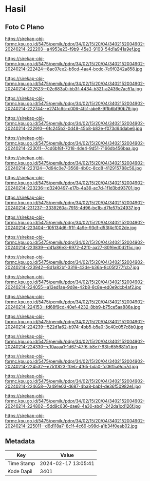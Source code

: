 # Hasil

## Foto C Plano

https://sirekap-obj-formc.kpu.go.id/5475/pemilu/pdpr/34/02/15/20/04/3402152004902-20240214-222203--a4953e23-f9b9-45e3-9103-54d1a941a9ef.jpg

https://sirekap-obj-formc.kpu.go.id/5475/pemilu/pdpr/34/02/15/20/04/3402152004902-20240214-222424--8ac07ee2-b6cd-4aa4-bcdc-7e9f0242a858.jpg

https://sirekap-obj-formc.kpu.go.id/5475/pemilu/pdpr/34/02/15/20/04/3402152004902-20240214-222623--02c683a0-bb3f-4434-b321-a2436e7ac51a.jpg

https://sirekap-obj-formc.kpu.go.id/5475/pemilu/pdpr/34/02/15/20/04/3402152004902-20240214-222744--e2741c9c-c006-4fc1-abe8-9ffb6bf90b79.jpg

https://sirekap-obj-formc.kpu.go.id/5475/pemilu/pdpr/34/02/15/20/04/3402152004902-20240214-222910--6fc245b2-0d48-45b8-b82e-f073d64dabe6.jpg

https://sirekap-obj-formc.kpu.go.id/5475/pemilu/pdpr/34/02/15/20/04/3402152004902-20240214-223011--7cd6b18f-7018-4de4-9d51-7166db456baa.jpg

https://sirekap-obj-formc.kpu.go.id/5475/pemilu/pdpr/34/02/15/20/04/3402152004902-20240214-223124--7d94c0e7-3568-4b0c-8cd8-412915788c56.jpg

https://sirekap-obj-formc.kpu.go.id/5475/pemilu/pdpr/34/02/15/20/04/3402152004902-20240214-223236--d3240497-e17b-4a39-ac7d-1f1d3bd93701.jpg

https://sirekap-obj-formc.kpu.go.id/5475/pemilu/pdpr/34/02/15/20/04/3402152004902-20240214-231237--3339260a-7918-4d96-bc1b-d7fe57b24937.jpg

https://sirekap-obj-formc.kpu.go.id/5475/pemilu/pdpr/34/02/15/20/04/3402152004902-20240214-223404--105134d6-ff1f-4a9e-93df-d53f4cf002de.jpg

https://sirekap-obj-formc.kpu.go.id/5475/pemilu/pdpr/34/02/15/20/04/3402152004902-20240214-223839--d41a86e3-6972-42f0-aa27-80f6ed0d2f5c.jpg

https://sirekap-obj-formc.kpu.go.id/5475/pemilu/pdpr/34/02/15/20/04/3402152004902-20240214-223942--8d1a82bf-3316-43de-b36a-8c05f277fcb7.jpg

https://sirekap-obj-formc.kpu.go.id/5475/pemilu/pdpr/34/02/15/20/04/3402152004902-20240214-224055--a13ed1ae-9d8e-42b8-8c8e-ed0e9dcb4af2.jpg

https://sirekap-obj-formc.kpu.go.id/5475/pemilu/pdpr/34/02/15/20/04/3402152004902-20240214-224153--fd68f9cd-40ef-4232-8bb9-b75ce5aa886a.jpg

https://sirekap-obj-formc.kpu.go.id/5475/pemilu/pdpr/34/02/15/20/04/3402152004902-20240214-224239--522d1a62-b974-4bb5-b5a0-3c40c057c8b0.jpg

https://sirekap-obj-formc.kpu.go.id/5475/pemilu/pdpr/34/02/15/20/04/3402152004902-20240214-224330--c10aaaa1-1d67-47f6-b8e7-93fc655681b1.jpg

https://sirekap-obj-formc.kpu.go.id/5475/pemilu/pdpr/34/02/15/20/04/3402152004902-20240214-224532--e751f823-f0eb-4f65-bda0-fc0615a9c57d.jpg

https://sirekap-obj-formc.kpu.go.id/5475/pemilu/pdpr/34/02/15/20/04/3402152004902-20240214-224658--7a491e03-d687-4ba8-bab1-de36f50982e1.jpg

https://sirekap-obj-formc.kpu.go.id/5475/pemilu/pdpr/34/02/15/20/04/3402152004902-20240214-224802--5dd9c636-dae8-4a30-abd1-242da1cd126f.jpg

https://sirekap-obj-formc.kpu.go.id/5475/pemilu/pdpr/34/02/15/20/04/3402152004902-20240214-225011--d6d118a7-8c1f-4c69-b98d-a1b34f0eab02.jpg


## Metadata

| Key        | Value               |
| ---------- | ------------------- |
| Time Stamp | 2024-02-17 13:05:41 |
| Kode Dapil | 3401                |



